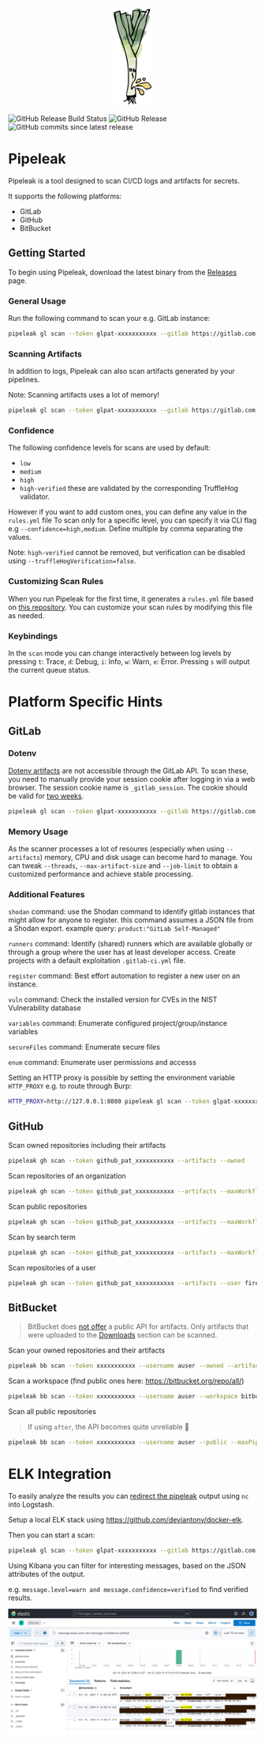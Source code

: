 <p align="center">
  <img height="200" src="https://github.com/CompassSecurity/pipeleak/blob/main/docs/logo.png?raw=true">
</p>

![GitHub Release Build Status](https://github.com/CompassSecurity/pipeleak/actions/workflows/release.yaml/badge.svg?event=release)
![GitHub Release](https://img.shields.io/github/v/release/CompassSecurity/pipeleak)
![GitHub commits since latest release](https://img.shields.io/github/commits-since/CompassSecurity/pipeleak/latest)

# Pipeleak

Pipeleak is a tool designed to scan CI/CD logs and artifacts for secrets.

It supports the following platforms:
* GitLab
* GitHub
* BitBucket

## Getting Started

To begin using Pipeleak, download the latest binary from the [Releases](https://github.com/CompassSecurity/pipeleak/releases) page.

### General Usage

Run the following command to scan your e.g. GitLab instance:

```bash
pipeleak gl scan --token glpat-xxxxxxxxxxx --gitlab https://gitlab.com
```

### Scanning Artifacts

In addition to logs, Pipeleak can also scan artifacts generated by your pipelines.

Note: Scanning artifacts uses a lot of memory!
```bash
pipeleak gl scan --token glpat-xxxxxxxxxxx --gitlab https://gitlab.com -a 
```
### Confidence

The following confidence levels for scans are used by default:
* `low`
* `medium`
* `high`
* `high-verified` these are validated by the corresponding TruffleHog validator.

However if you want to add custom ones, you can define any value in the `rules.yml` file
To scan only for a specific level, you can specify it via CLI flag e.g `--confidence=high,medium`. Define multiple by comma separating the values.

Note: `high-verified` cannot be removed, but verification can be disabled using `--truffleHogVerification=false`.

### Customizing Scan Rules

When you run Pipeleak for the first time, it generates a `rules.yml` file based on [this repository](https://github.com/mazen160/secrets-patterns-db/blob/master/db/rules-stable.yml). You can customize your scan rules by modifying this file as needed.

### Keybindings

In the `scan` mode you can change interactively between log levels by pressing `t`: Trace, `d`: Debug, `i`: Info, `w`: Warn, `e`: Error. Pressing `s` will output the current queue status.

# Platform Specific Hints

## GitLab

### Dotenv

[Dotenv artifacts](https://docs.gitlab.com/ee/ci/yaml/artifacts_reports.html#artifactsreportsdotenv) are not accessible through the GitLab API. To scan these, you need to manually provide your session cookie after logging in via a web browser. The session cookie name is `_gitlab_session`. The cookie should be valid for [two weeks](https://gitlab.com/gitlab-org/gitlab/-/issues/395038).

```bash
pipeleak gl scan --token glpat-xxxxxxxxxxx --gitlab https://gitlab.com -v -a -c [value-of-valid-_gitlab_session]
```

### Memory Usage

As the scanner processes a lot of resoures (especially when using  `--artifacts`) memory, CPU and disk usage can become hard to manage. 
You can tweak `--threads`, `--max-artifact-size` and `--job-limit` to obtain a customized performance and achieve stable processing.

### Additional Features

`shodan` command: use the Shodan command to identify gitlab instances that might allow for anyone to register. this command assumes a JSON file from a Shodan export. example query: `product:"GitLab Self-Managed"`

`runners` command: Identify (shared) runners which are available globally or through a group where the user has at least developer access. Create projects with a default exploitation `.gitlab-ci.yml` file.

`register` command: Best effort automation to register a new user on an instance.

`vuln` command: Check the installed version for CVEs in the NIST Vulnerability database

`variables` command: Enumerate configured project/group/instance variables

`secureFiles` command: Enumerate secure files

`enum` command: Enumerate user permissions and accesss

Setting an HTTP proxy is possible by setting the environment variable `HTTP_PROXY` e.g. to route through Burp:
```bash
HTTP_PROXY=http://127.0.0.1:8080 pipeleak gl scan --token glpat-xxxxxxxxxxx --gitlab https://gitlab.com
```

## GitHub

Scan owned repositories including their artifacts
```bash
pipeleak gh scan --token github_pat_xxxxxxxxxxx --artifacts --owned
```

Scan repositories of an organization
```bash
pipeleak gh scan --token github_pat_xxxxxxxxxxx --artifacts --maxWorkflows 10 --org apache
```

Scan public repositories
```bash
pipeleak gh scan --token github_pat_xxxxxxxxxxx --artifacts --maxWorkflows 10 --public
```

Scan by search term
```bash
pipeleak gh scan --token github_pat_xxxxxxxxxxx --artifacts --maxWorkflows 10 --search iac
```

Scan repositories of a user
```bash
pipeleak gh scan --token github_pat_xxxxxxxxxxx --artifacts --user firefart
```

## BitBucket

> BitBucket does [not offer](https://community.atlassian.com/forums/Bitbucket-questions/Re-Get-artifacts-produced-by-a-pipeline-via-Bitbucket-RE/qaq-p/2493300/comment-id/98001#M98001) a public API for artifacts. Only artifacts that were uploaded to the [Downloads](https://support.atlassian.com/bitbucket-cloud/docs/deploy-build-artifacts-to-bitbucket-downloads/) section can be scanned.

Scan your owned repositories and their artifacts
```bash
pipeleak bb scan --token xxxxxxxxxxx --username auser --owned --artifacts
```

Scan a workspace (find public ones here: https://bitbucket.org/repo/all/)
```bash
pipeleak bb scan --token xxxxxxxxxxx --username auser --workspace bitbucketpipelines
```

Scan all public repositories
> If using `after`, the API becomes quite unreliable 👀
```bash
pipeleak bb scan --token xxxxxxxxxxx --username auser --public --maxPipelines 5 --after 2025-03-01T15:00:00+00:00
```

# ELK Integration

To easily analyze the results you can [redirect the pipeleak](https://github.com/deviantony/docker-elk?tab=readme-ov-file#injecting-data) output using `nc` into Logstash.

Setup a local ELK stack using https://github.com/deviantony/docker-elk. 

Then you can start a scan:
```bash
pipeleak gl scan --token glpat-xxxxxxxxxxx --gitlab https://gitlab.com  --json | nc -q0 localhost 50000
```

Using Kibana you can filter for interesting messages, based on the JSON attributes of the output.

e.g. `message.level=warn and message.confidence=verified` to find verified results.

![Kiabana Search](docs/kibana.png)
